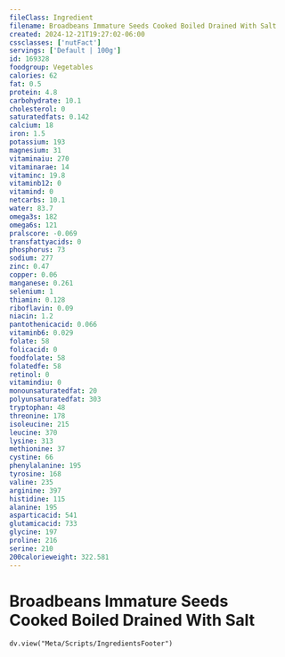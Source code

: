 ```yaml
---
fileClass: Ingredient
filename: Broadbeans Immature Seeds Cooked Boiled Drained With Salt
created: 2024-12-21T19:27:02-06:00
cssclasses: ['nutFact']
servings: ['Default | 100g']
id: 169328
foodgroup: Vegetables
calories: 62
fat: 0.5
protein: 4.8
carbohydrate: 10.1
cholesterol: 0
saturatedfats: 0.142
calcium: 18
iron: 1.5
potassium: 193
magnesium: 31
vitaminaiu: 270
vitaminarae: 14
vitaminc: 19.8
vitaminb12: 0
vitamind: 0
netcarbs: 10.1
water: 83.7
omega3s: 182
omega6s: 121
pralscore: -0.069
transfattyacids: 0
phosphorus: 73
sodium: 277
zinc: 0.47
copper: 0.06
manganese: 0.261
selenium: 1
thiamin: 0.128
riboflavin: 0.09
niacin: 1.2
pantothenicacid: 0.066
vitaminb6: 0.029
folate: 58
folicacid: 0
foodfolate: 58
folatedfe: 58
retinol: 0
vitamindiu: 0
monounsaturatedfat: 20
polyunsaturatedfat: 303
tryptophan: 48
threonine: 178
isoleucine: 215
leucine: 370
lysine: 313
methionine: 37
cystine: 66
phenylalanine: 195
tyrosine: 168
valine: 235
arginine: 397
histidine: 115
alanine: 195
asparticacid: 541
glutamicacid: 733
glycine: 197
proline: 216
serine: 210
200calorieweight: 322.581
---
```


# Broadbeans Immature Seeds Cooked Boiled Drained With Salt

```dataviewjs
dv.view("Meta/Scripts/IngredientsFooter")
```